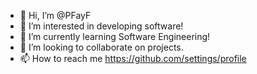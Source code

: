 - 👋 Hi, I’m @PFayF
- 👀 I’m interested in developing software!
- 🌱 I’m currently learning Software Engineering!
- 💞️ I’m looking to collaborate on projects.
- 📫 How to reach me https://github.com/settings/profile

<!---
PFayF/PFayF is a ✨ special ✨ repository because its `README.md` (this file) appears on your GitHub profile.
You can click the Preview link to take a look at your changes.
--->
